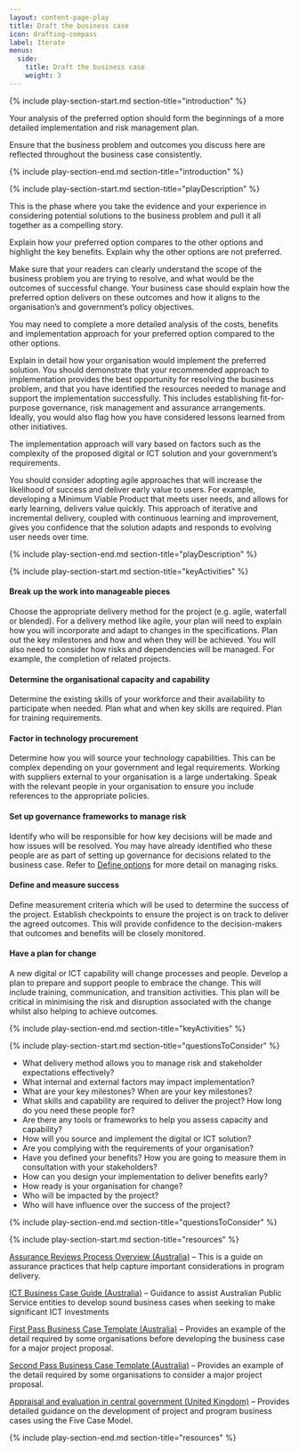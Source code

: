 ```yaml
---
layout: content-page-play
title: Draft the business case
icon: drafting-compass
label: Iterate
menus:
  side:
    title: Draft the business case
    weight: 3
---
```

<!--start include wraps the section in starting HTML for styling purposes -->
{% include play-section-start.md section-title="introduction" %}
<p>Your analysis of the preferred option should form the beginnings of a more detailed implementation and risk management plan.</p>
<p>Ensure that the business problem and outcomes you discuss here are reflected throughout the business case consistently.</p>

<!--end include -->
{% include play-section-end.md section-title="introduction" %}



<!--start include wraps the section in starting HTML for styling purposes -->
{% include play-section-start.md section-title="playDescription" %}
<p>This is the phase where you take the evidence and your experience in considering potential solutions to the business problem and pull it all together as a compelling story.</p>
<p>Explain how your preferred option compares to the other options and highlight the key benefits. Explain why the other options are not preferred.</p>
<p>Make sure that your readers can clearly understand the scope of the business problem you are trying to resolve, and what would be the outcomes of successful change. Your business case should explain how the preferred option delivers on these outcomes and how it aligns to the organisation&rsquo;s and government&rsquo;s policy objectives.</p>
<p>You may need to complete a more detailed analysis of the costs, benefits and implementation approach for your preferred option compared to the other options.</p>
<p>Explain in detail how your organisation would implement the preferred solution. You should demonstrate that your recommended approach to implementation provides the best opportunity for resolving the business problem, and that you have identified the resources needed to manage and support the implementation successfully. This includes establishing fit-for-purpose governance, risk management and assurance arrangements. Ideally, you would also flag how you have considered lessons learned from other initiatives.</p>
<p>The implementation approach will vary based on factors such as the complexity of the proposed digital or ICT solution and your government&rsquo;s requirements.</p>
<p>You should consider adopting agile approaches that will increase the likelihood of success and deliver early value to users. For example, developing a Minimum Viable Product that meets user needs, and allows for early learning, delivers value quickly. This approach of iterative and incremental delivery, coupled with continuous learning and improvement, gives you confidence that the solution adapts and responds to evolving user needs over time.</p>
<!--end include -->
{% include play-section-end.md section-title="playDescription" %}



<!--start include wraps the section in starting HTML for styling purposes -->
{% include play-section-start.md section-title="keyActivities" %}
<h4>Break up the work into manageable pieces</h4>
<p>Choose the appropriate delivery method for the project (e.g. agile, waterfall or blended). For a delivery method like agile, your plan will need to explain how you will incorporate and adapt to changes in the specifications. Plan out the key milestones and how and when they will be achieved. You will also need to consider how risks and dependencies will be managed. For example, the completion of related projects.</p>
<h4>Determine the organisational capacity and capability</h4>
<p>Determine the existing skills of your workforce and their availability to participate when needed. Plan what and when key skills are required. Plan for training requirements.</p>
<h4>Factor in technology procurement</h4>
<p>Determine how you will source your technology capabilities. This can be complex depending on your government and legal requirements. Working with suppliers external to your organisation is a large undertaking. Speak with the relevant people in your organisation to ensure you include references to the appropriate policies.</p>
<h4>Set up governance frameworks to manage risk</h4>
<p>Identify who will be responsible for how key decisions will be made and how issues will be resolved. You may have already identified who these people are as part of setting up governance for decisions related to the business case. Refer to <a href="https://businesscaseplaybook.service.gov.au/plays/define-options/">Define options</a> for more detail on managing risks.</p>
<h4>Define and measure success</h4>
<p>Define measurement criteria which will be used to determine the success of the project. Establish checkpoints to ensure the project is on track to deliver the agreed outcomes. This will provide confidence to the decision-makers that outcomes and benefits will be closely monitored.&nbsp;</p>
<h4>Have a plan for change</h4>
<p>A new digital or ICT capability will change processes and people. Develop a plan to prepare and support people to embrace the change. This will include training, communication, and transition activities. This plan will be critical in minimising the risk and disruption associated with the change whilst also helping to achieve outcomes.</p>
<!--end include -->
{% include play-section-end.md section-title="keyActivities" %}



<!--start include wraps the section in starting HTML for styling purposes -->
{% include play-section-start.md section-title="questionsToConsider" %}
<ul>
<li>What delivery method allows you to manage risk and stakeholder expectations effectively?</li>
<li>What internal and external factors may impact implementation?</li>
<li>What are your key milestones? When are your key milestones?</li>
<li>What skills and capability are required to deliver the project? How long do you need these people for?</li>
<li>Are there any tools or frameworks to help you assess capacity and capability?</li>
<li>How will you source and implement the digital or ICT solution?</li>
<li>Are you complying with the requirements of your organisation?</li>
<li>Have you defined your benefits? How you are going to measure them in consultation with your stakeholders?</li>
<li>How can you design your implementation to deliver benefits early?</li>
<li>How ready is your organisation for change?</li>
<li>Who will be impacted by the project?</li>
<li>Who will have influence over the success of the project?</li>
</ul>
<!--end include -->
{% include play-section-end.md section-title="questionsToConsider" %}



<!--start include wraps the section in starting HTML for styling purposes -->
{% include play-section-start.md section-title="resources" %}
<p><a href="https://www.finance.gov.au/government/assurance-reviews-risk-assessment/assurance-reviews-process-overview">Assurance Reviews Process Overview (Australia)</a> &ndash; This is a guide on assurance practices that help capture important considerations in program delivery.</p>

<p><a href="https://www.finance.gov.au/sites/default/files/2019-11/ICT_Business_Case_Guide.pdf">ICT Business Case Guide (Australia)</a> &ndash; Guidance to assist Australian Public Service entities to develop sound business cases when seeking to make significant ICT investments</p>
<p><a href="https://www.finance.gov.au/sites/default/files/2019-11/1st-pass-business-case-template.doc">First Pass Business Case Template (Australia)</a> &ndash; Provides an example of the detail required by some organisations before developing the business case for a major project proposal.</p>
<p><a href="https://www.finance.gov.au/sites/default/files/2019-11/ict-investment-approval-2nd-pass-business-case-template.doc">Second Pass Business Case Template (Australia)</a> &ndash; Provides an example of the detail required by some organisations to consider a major project proposal.</p>
<p><a href="https://www.gov.uk/government/publications/the-green-book-appraisal-and-evaluation-in-central-governent">Appraisal and evaluation in central government (United Kingdom)</a> &ndash; Provides detailed guidance on the development of project and program business cases using the Five Case Model.</p>




<!--end include -->
{% include play-section-end.md section-title="resources" %}
